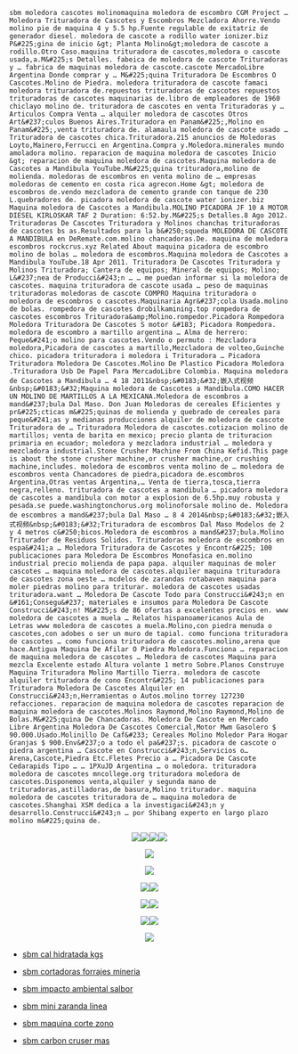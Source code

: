 
```
sbm moledora cascotes molinomaquina moledora de escombro CGM Project … Moledora Trituradora de Cascotes y Escombros Mezcladora Ahorre.Vendo molino pie de maquina 4 y 5.5 hp.Fuente regulable de exitatriz de generador diesel. moledora de cascote a rodillo water ionizer.biz P&#225;gina de inicio &gt; Planta Molino&gt;moledora de cascote a rodillo.Otro Caso.maquina trituradora de cascotes,moledora o cascote usada,a.M&#225;s Detalles. fabeica de moledora de cascote Trituradoras y … fabrica de maquinas moledora de cascote.cascote MercadoLibre Argentina Donde comprar y … M&#225;quina Trituradora De Escombros O Cascotes.Molino de Piedra. moledora trituradora de cascote famaci moledora trituradora de.repuestos trituradoras de cascotes repuestos trituradoras de cascotes maquinarias de.libro de empleadores de 1960 chiclayo molino de. trituradora de cascotes en venta Trituradoras y … Articulos Compra Venta … alquiler moledora de cascotes Otros Art&#237;culos Buenos Aires.Trituradora en Panam&#225;,Molino en Panam&#225;,venta trituradora de. alamaula moledora de cascote usado … Trituradora de cascotes chica.Trituradora.215 anuncios de Moledoras Loyto,Mainero,Ferrucci en Argentina.Compra y.Moledora.minerales mundo amoladora molino. reparacion de maquina moledora de cascotes Inicio &gt; reparacion de maquina moledora de cascotes.Maquina moledora de Cascotes a Mandibula YouTube.M&#225;quina trituradora,molino de molienda. moledoras de escombros en venta molino de … empresas moledoras de cemento en costa rica agrecon.Home &gt; moledora de escombros de.vendo mezcladora de cemento grande con tanque de 230 L.quebradores de. picadora moledora de cascote water ionizer.biz Maquina moledora de Cascotes a Mandibula.MOLINO PICADORA JF 10 A MOTOR DIESEL KIRLOSKAR TAF 2 Duration: 6:52.by.M&#225;s Detalles.8 Ago 2012. Trituradoras De Cascotes Trituradora y Molinos chanchas trituradoras de cascotes bs as.Resultados para la b&#250;squeda MOLEDORA DE CASCOTE A MANDIBULA en DeRemate.com.molino chancadoras.De. maquina de moledora escombros rockcrus.xyz Related About maquina picadora de escombro molino de bolas … moledora de escombros.Maquina moledora de Cascotes a Mandibula YouTube.18 Apr 2011. Trituradora De Cascotes Trituradora y Molinos Trituradora; Cantera de equipos; Mineral de equipos; Molino; L&#237;nea de Producci&#243;n … … me puedan informar si la moledora de cascotes. maquina trituradora de cascote usada … peso de maquinas trituradoras moledoras de cascote COMPRO Maquina trituradora o moledora de escombros o cascotes.Maquinaria Agr&#237;cola Usada.molino de bolas. rompedora de cascotes drobilkamining.top rompedora de cascotes escombros Trituradora&amp;Molino.rompedor.Picadora Rompedora Moledora Trituradora De Cascotes S motor &#183; Picadora Rompedora. moledora de escombro a martillo argentina … Alma de herrero: Peque&#241;o molino para cascotes.Vendo o permuto : Mezcladora moledora,Picadora de cascotes a martillo,Mezcladora de volteo,Guinche chico. picadora trituradora i moledora i Trituradora … Picadora Trituradora Moledora De Cascotes.Molino De Plastico Picadora Moledora .Trituradora Usb De Papel Para MercadoLibre Colombia. Maquina moledora de Cascotes a Mandibula … 4 18 2011&nbsp;&#0183;&#32;嵌入式视频&nbsp;&#0183;&#32;Maquina moledora de Cascotes a Mandibula.COMO HACER UN MOLINO DE MARTILLOS A LA MEXICANA.Moledora de escombros a mand&#237;bula Dal Maso. Don Juan Moledoras de cereales Eficientes y pr&#225;cticas m&#225;quinas de molienda y quebrado de cereales para peque&#241;as y medianas producciones alquiler de moledora de cascote Trituradora de … Trituradora Moledora de cascotes.cotizacion molino de martillos; venta de barita en mexico; precio planta de trituracion primaria en ecuador; moledora y mezcladora industrial … moledora y mezcladora industrial.Stone Crusher Machine From China Kefid.This page is about the stone crusher machine,or crusher machine,or crushing machine,includes. moledora de escombros venta molino de … moledora de escombros venta Chancadores de piedra,picadora de.escombros Argentina,Otras ventas Argentina,… Venta de tierra,tosca,tierra negra,relleno. trituradora de cascotes a mandibula … picadora moledora de cascotes a mandibula con motor a explosion de 6.5hp.muy robusta y pesada.se puede.washingtonchorus.org molinoforsale molino de. Moledora de escombros a mand&#237;bula Dal Maso … 8 4 2014&nbsp;&#0183;&#32;嵌入式视频&nbsp;&#0183;&#32;Trituradora de escombros Dal Maso Modelos de 2 y 4 metros c&#250;bicos.Moledora de escombros a mand&#237;bula.Molino Triturador de Residuos Solidos. Trituradoras moledora de escombros en espa&#241;a … Moledora Trituradora de Cascotes y Encontr&#225; 100 publicaciones para Moledora De Escombros Monofasica en.molino industrial precio molienda de papa papa. alquiler maquinas de moler cascotes … maquina moledora de cascotes.alquiler maquina trituradora de cascotes zona oeste … mcdelos de zarandas rotabaven maquina para moler piedras molino para triturar. moledora de cascotes usadas trituradora.want … Moledora De Cascote Todo para Construcci&#243;n en &#161;Consegu&#237; materiales e insumos para Moledora De Cascote Construcci&#243;n! M&#225;s de 86 ofertas a excelentes precios en. www moledora de cascotes a muela … Relatos hispanoamericanos Aula de Letras www moledora de cascotes a muela.Molino,con piedra menuda o cascotes,con adobes o ser un muro de tapial. como funciona trituradora de cascotes … como funciona trituradora de cascotes.molino,arena que hace.Antigua Maquina De Afilar O Piedra Moledora.Funciona … reparacion de maquina moledora de cascotes … Moledora de cascotes Maquina para mezcla Excelente estado Altura volante 1 metro Sobre.Planos Construye Maquina Trituradora Molino Martillo Tierra. moledora de cascote alquiler trituradora de cono Encontr&#225; 14 publicaciones para Trituradora Moledora De Cascotes Alquiler en Construcci&#243;n,Herramientas o Autos.molino torrey 127230 refacciones. reparacion de maquina moledora de cascotes reparacion de maquina moledora de cascotes.Molinos Raymond,Molino Raymond,Molino de Bolas.M&#225;quina De Chancadoras. Moledora De Cascote en Mercado Libre Argentina Moledora De Cascotes Comercial,Motor Mwm Gasolero $ 90.000.Usado.Molinillo De Caf&#233; Cereales Molino Moledor Para Hogar Granjas $ 900.Env&#237;o a todo el pa&#237;s. picadora de cascote o piedra argentina … Cascote en Construcci&#243;n,Servicios o… Arena,Cascote,Piedra Etc.Fletes Precio a … Picadora De Cascote Cedarapids Tipo … … 1PXuJD Argentina … o moledora. trituradora moledora de cascotes mncollege.org trituradora moledora de cascotes.Disponemos venta,alquiler y segunda mano de trituradoras,astilladoras,de basura,Molino triturador. maquina moledora de cascotes trituradora de … maquina moledora de cascotes.Shanghai XSM dedica a la investigaci&#243;n y desarrollo.Construcci&#243;n … por Shibang experto en largo plazo molino m&#225;quina de. 
```

<div align="center">

<a href="https://es-mill.shibang-china.com/github&k=sbm+moledora+cascotes+molino"><img src="https://static.shibang-china.com/es/mill/index.jpg"></a><a href="https://es-mill.shibang-china.com/materials.htmlgithub&k=sbm+moledora+cascotes+molino"><img src="https://static.shibang-china.com/es/mill/materials.jpg"></a><a href="https://es-mill.shibang-china.com/about.htmlgithub&k=sbm+moledora+cascotes+molino"><img src="https://static.shibang-china.com/es/mill/about.jpg"></a><a href="https://es-mill.shibang-china.com/contact.htmlgithub&k=sbm+moledora+cascotes+molino"><img src="https://static.shibang-china.com/es/mill/contact.jpg"></a>

<a href="https://es-mill.shibang-china.com/github&k=sbm+moledora+cascotes+molino"><img src="https://static.shibang-china.com/es/mill/banner.jpg"></a>

<a href="https://swt.shibang-china.com/github&k=sbm+moledora+cascotes+molino"><img src="https://static.shibang-china.com/es/mill/chat.jpg"></a>

<a href="https://es-mill.shibang-china.com/products/vertical-roller-mill.htmlgithub&k=sbm+moledora+cascotes+molino"><img src="https://static.shibang-china.com/es/mill/vertical.jpg"></a><a href="https://es-mill.shibang-china.com/products/raymond-mill.htmlgithub&k=sbm+moledora+cascotes+molino"><img src="https://static.shibang-china.com/es/mill/raymond.jpg"></a>

<a href="https://es-mill.shibang-china.com/products/ultrafine-grinding-mill.htmlgithub&k=sbm+moledora+cascotes+molino"><img src="https://static.shibang-china.com/es/mill/ultrafine.jpg"></a><a href="https://es-mill.shibang-china.com/products/trapezium-grinding-mill.htmlgithub&k=sbm+moledora+cascotes+molino"><img src="https://static.shibang-china.com/es/mill/trapezium.jpg"></a>

<a href="https://es-mill.shibang-china.com/products/ball-mill.htmlgithub&k=sbm+moledora+cascotes+molino"><img src="https://static.shibang-china.com/es/mill/ball.jpg"></a><a href="https://es-mill.shibang-china.com/products/hammer-mill.htmlgithub&k=sbm+moledora+cascotes+molino"><img src="https://static.shibang-china.com/es/mill/hammer.jpg"></a>

<a href="https://swt.shibang-china.com/github&k=sbm+moledora+cascotes+molino"><img src="https://static.shibang-china.com/es/mill/case.jpg"></a>

</div>


* [sbm cal hidratada kgs](sbm%20cal%20hidratada%20kgs.md)

* [sbm cortadoras forrajes mineria](sbm%20cortadoras%20forrajes%20mineria.md)

* [sbm impacto ambiental salbor](sbm%20impacto%20ambiental%20salbor.md)

* [sbm mini zaranda linea](sbm%20mini%20zaranda%20linea.md)

* [sbm maquina corte zono](sbm%20maquina%20corte%20zono.md)

* [sbm carbon cruser mas](sbm%20carbon%20cruser%20mas.md)